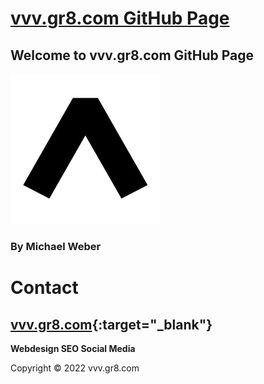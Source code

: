 # **[vvv.gr8.com GitHub Page](https://vvvgr8com.github.io)**
## Welcome to vvv.gr8.com GitHub Page
<img alt="vvv.gr8.com" src="vvv.gr8.com-fav.png">

### By Michael Weber

# Contact
## **[vvv.gr8.com](https://vvv.gr8.com){:target="_blank"}**
**Webdesign SEO Social Media**

Copyright © 2022 vvv.gr8.com
